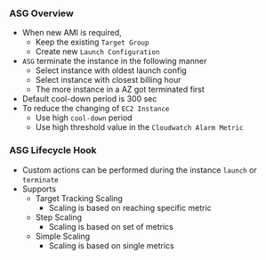 ### ASG Overview

- When new AMI is required,
  - Keep the existing `Target Group`
  - Create new `Launch Configuration`
- `ASG` terminate the instance in the following manner
  - Select instance with oldest launch config
  - Select instance with closest billing hour
  - The more instance in a AZ got terminated first
- Default cool-down period is 300 sec
- To reduce the changing of `EC2 Instance`
  - Use high `cool-down` period
  - Use high threshold value in the `Cloudwatch Alarm Metric`

### ASG Lifecycle Hook

- Custom actions can be performed during the instance `launch` or `terminate`
- Supports
  - Target Tracking Scaling
    - Scaling is based on reaching specific metric
  - Step Scaling
    - Scaling is based on set of metrics
  - Simple Scaling
    - Scaling is based on single metrics
